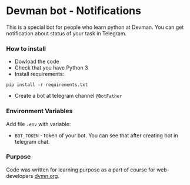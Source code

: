 # Devman bot - Notifications

This is a special bot for people who learn python at Devman. You can get notification about status of your task in Telegram.

### How to install

* Dowload the code 
* Check that you have Python 3  
* Install requirements:  
```
pip install -r requirements.txt
```
* Create a bot at telegram channel `@BotFather` 

### Environment Variables 

Add file `.env` with variable: 
- `BOT_TOKEN` - token of your bot. You can see that after creating bot in telegram chat.  

### Purpose

Code was written for learning purpose as a part of course for web-developers [dvmn.org](https://dvmn.org/).
